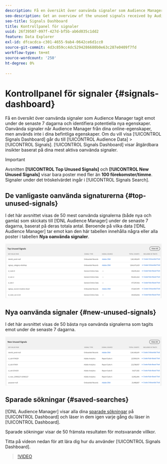 ```yaml
---
description: Få en översikt över oanvända signaler som Audience Manager tagit emot under de senaste 7 dagarna och identifiera potentiella nya egenskaper. Oanvända signaler når Audience Manager från dina online-egenskaper, men används inte i dina befintliga egenskaper. Gå till Målgruppsdata > Signaler om du vill visa kontrollpanelen för signaler. Kontrollpanelen Signals visar åtgärdbara insikter baserat på dina mest aktiva oanvända signaler.
seo-description: Get an overview of the unused signals received by Audience Manager in the past 7 days and identify potential new traits. Unused signals reach Audience Manager from your online properties, but are not used in any of your existing traits. To view the Signals Dashboard, go to Audience Data > Signals. The Signals Dashboard shows you actionable insights based on your most active unused signals.
seo-title: Signals Dashboard
title: Kontrollpanel för signaler
uuid: 26f39507-097f-427d-bf5b-ab6d035c1dd2
feature: Data Explorer
exl-id: dfcacdca-c301-4655-9ab4-0642ce6d1cc0
source-git-commit: 4d3c859cc4dc5294286680b0e63c287e0409f7fd
workflow-type: tm+mt
source-wordcount: '250'
ht-degree: 0%

---
```


# Kontrollpanel för signaler {#signals-dashboard}

Få en översikt över oanvända signaler som Audience Manager tagit emot under de senaste 7 dagarna och identifiera potentiella nya egenskaper. Oanvända signaler når Audience Manager från dina online-egenskaper, men används inte i dina befintliga egenskaper. Om du vill visa [!UICONTROL Signals Dashboard] går du till [!UICONTROL Audience Data] > [!UICONTROL Signals]. [!UICONTROL Signals Dashboard] visar åtgärdbara insikter baserat på dina mest aktiva oanvända signaler.

>[!IMPORTANT]
>
>Avsnitten **[!UICONTROL Top Unused Signals]** och **[!UICONTROL New Unused Signals]** visar bara poster med fler än **100 förekomster/timme**. Signaler under det tröskelvärdet ingår i [!UICONTROL Signals Search].

## De vanligaste oanvända signaturerna {#top-unused-signals}

I det här avsnittet visas de 50 mest oanvända signalerna (både nya och gamla) som skickats till [!DNL Audience Manager] under de senaste 7 dagarna, baserat på deras totala antal. Beroende på vilka data [!DNL Audience Manager] tar emot kan den här tabellen innehålla några eller alla poster i tabellen **Nya oanvända signaler**.

![](assets/signals-top-unused.png)

## Nya oanvända signaler {#new-unused-signals}

I det här avsnittet visas de 50 bästa nya oanvända signalerna som tagits emot under de senaste 7 dagarna.

![](assets/signals-new-unused.png)

## Sparade sökningar {#saved-searches}

[!DNL Audience Manager] visar alla dina [sparade sökningar](../../features/data-explorer/data-explorer-signals-search/data-explorer-save-search.md) på [!UICONTROL Dashboard] och läser in dem igen varje gång du läser in [!UICONTROL Dashboard].

Sparade sökningar visar de 50 främsta resultaten för motsvarande villkor.

Titta på videon nedan för att lära dig hur du använder [!UICONTROL Signals Dashboard].
>[!VIDEO](https://video.tv.adobe.com/v/25151/)

